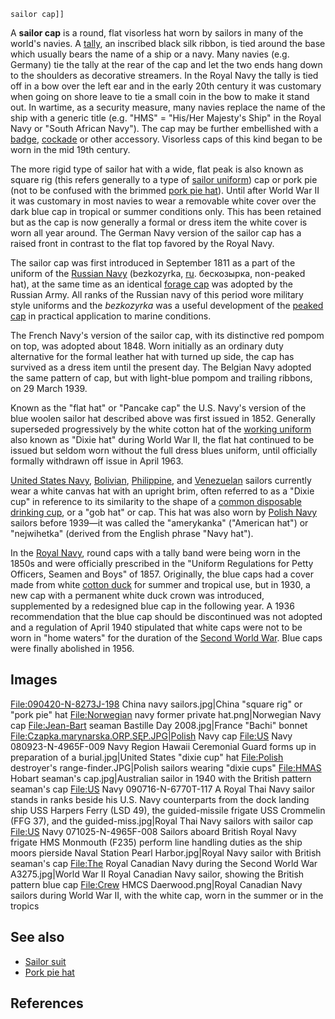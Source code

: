 `sailor cap]]`

A **sailor cap** is a round, flat visorless hat worn by sailors in many
of the world's navies. A [tally](tally_(cap) "wikilink"), an inscribed
black silk ribbon, is tied around the base which usually bears the name
of a ship or a navy. Many navies (e.g. Germany) tie the tally at the
rear of the cap and let the two ends hang down to the shoulders as
decorative streamers. In the Royal Navy the tally is tied off in a bow
over the left ear and in the early 20th century it was customary when
going on shore leave to tie a small coin in the bow to make it stand
out. In wartime, as a security measure, many navies replace the name of
the ship with a generic title (e.g. "HMS" = "His/Her Majesty's Ship" in
the Royal Navy or "South African Navy"). The cap may be further
embellished with a [badge](badge "wikilink"),
[cockade](cockade "wikilink") or other accessory. Visorless caps of this
kind began to be worn in the mid 19th century.

The more rigid type of sailor hat with a wide, flat peak is also known
as square rig (this refers generally to a type of [sailor
uniform](sailor_uniform "wikilink")) cap or pork pie (not to be confused
with the brimmed [pork pie hat](pork_pie_hat "wikilink")). Until after
World War II it was customary in most navies to wear a removable white
cover over the dark blue cap in tropical or summer conditions only. This
has been retained but as the cap is now generally a formal or dress item
the white cover is worn all year around. The German Navy version of the
sailor cap has a raised front in contrast to the flat top favored by the
Royal Navy.

The sailor cap was first introduced in September 1811 as a part of the
uniform of the [Russian Navy](Russian_Navy "wikilink") (bezkozyrka,
[ru](Russian_language "wikilink"). бескозырка, non-peaked hat), at the
same time as an identical [forage cap](forage_cap "wikilink") was
adopted by the Russian Army. All ranks of the Russian navy of this
period wore military style uniforms and the *bezkozyrka* was a useful
development of the [peaked cap](peaked_cap "wikilink") in practical
application to marine conditions.

The French Navy's version of the sailor cap, with its distinctive red
pompom on top, was adopted about 1848. Worn initially as an ordinary
duty alternative for the formal leather hat with turned up side, the cap
has survived as a dress item until the present day. The Belgian Navy
adopted the same pattern of cap, but with light-blue pompom and trailing
ribbons, on 29 March 1939.

Known as the "flat hat" or "Pancake cap" the U.S. Navy's version of the
blue woolen sailor hat described above was first issued in 1852.
Generally superseded progressively by the white cotton hat of the
[working
uniform](Uniforms_of_the_United_States_Navy#Dungarees "wikilink") also
known as "Dixie hat" during World War II, the flat hat continued to be
issued but seldom worn without the full dress blues uniform, until
officially formally withdrawn off issue in April 1963.

[United States Navy](U.S._Navy "wikilink"),
[Bolivian](Bolivian_Naval_Force "wikilink"),
[Philippine](Philippine_Navy "wikilink"), and
[Venezuelan](Bolivarian_Navy_of_Venezuela "wikilink") sailors currently
wear a white canvas hat with an upright brim, often referred to as a
"Dixie cup" in reference to its similarity to the shape of a [common
disposable drinking cup](Paper_cup#Dixie_cups "wikilink"), or a "gob
hat" or cap. This hat was also worn by [Polish
Navy](Polish_Navy "wikilink") sailors before 1939—it was called the
"amerykanka" ("American hat") or "nejwihetka" (derived from the English
phrase "Navy hat").

In the [Royal Navy](Royal_Navy "wikilink"), round caps with a tally band
were being worn in the 1850s and were officially prescribed in the
"Uniform Regulations for Petty Officers, Seamen and Boys" of 1857.
Originally, the blue caps had a cover made from white [cotton
duck](cotton_duck "wikilink") for summer and tropical use, but in 1930,
a new cap with a permanent white duck crown was introduced, supplemented
by a redesigned blue cap in the following year. A 1936 recommendation
that the blue cap should be discontinued was not adopted and a
regulation of April 1940 stipulated that white caps were not to be worn
in "home waters" for the duration of the [Second World
War](Second_World_War "wikilink"). Blue caps were finally abolished in
1956.

## Images

<File:090420-N-8273J-198> China navy sailors.jpg\|China "square rig" or
"pork pie" hat <File:Norwegian> navy former private hat.png\|Norwegian
Navy cap <File:Jean-Bart> seaman Bastille Day 2008.jpg\|France "Bachi"
bonnet
[File:Czapka.marynarska.ORP.SĘP.JPG\|Polish](File:Czapka.marynarska.ORP.SĘP.JPG%7CPolish)
Navy cap <File:US> Navy 080923-N-4965F-009 Navy Region Hawaii Ceremonial
Guard forms up in preparation of a burial.jpg\|United States "dixie cup"
hat <File:Polish> destroyer's range-finder.JPG\|Polish sailors wearing
"dixie cups" <File:HMAS> Hobart seaman's cap.jpg\|Australian sailor in
1940 with the British pattern seaman's cap <File:US> Navy
090716-N-6770T-117 A Royal Thai Navy sailor stands in ranks beside his
U.S. Navy counterparts from the dock landing ship USS Harpers Ferry (LSD
49), the guided-missile frigate USS Crommelin (FFG 37), and the
guided-miss.jpg\|Royal Thai Navy sailors with sailor cap <File:US> Navy
071025-N-4965F-008 Sailors aboard British Royal Navy frigate HMS
Monmouth (F235) perform line handling duties as the ship moors pierside
Naval Station Pearl Harbor.jpg\|Royal Navy sailor with British seaman's
cap <File:The> Royal Canadian Navy during the Second World War
A3275.jpg\|World War II Royal Canadian Navy sailor, showing the British
pattern blue cap <File:Crew> HMCS Daerwood.png\|Royal Canadian Navy
sailors during World War II, with the white cap, worn in the summer or
in the tropics

## See also

-   [Sailor suit](Sailor_suit "wikilink")
-   [Pork pie hat](Pork_pie_hat "wikilink")

## References
